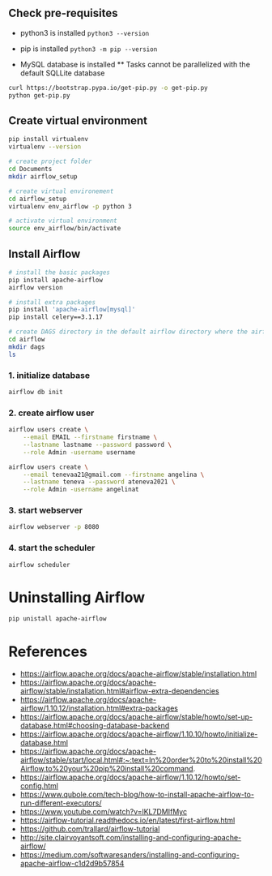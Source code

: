 
## Check pre-requisites
* python3 is installed
  `python3 --version`

* pip is installed
  `python3 -m pip --version`

* MySQL database is installed
** Tasks cannot be parallelized with the default SQLLite database

```bash
curl https://bootstrap.pypa.io/get-pip.py -o get-pip.py
python get-pip.py
```

## Create virtual environment
```bash
pip install virtualenv
virtualenv --version

# create project folder
cd Documents
mkdir airflow_setup

# create virtual environement
cd airflow_setup
virtualenv env_airflow -p python 3

# activate virtual environment
source env_airflow/bin/activate
```

## Install Airflow
```bash
# install the basic packages
pip install apache-airflow
airflow version

# install extra packages
pip install 'apache-airflow[mysql]'
pip install celery==3.1.17

# create DAGS directory in the default airflow directory where the airflow.cfg file is generated
cd airflow
mkdir dags
ls
```


### 1. initialize database
```bash
airflow db init
```

### 2. create airflow user

```bash
airflow users create \
    --email EMAIL --firstname firstname \
    --lastname lastname --password password \
    --role Admin -username username

airflow users create \
    --email tenevaa21@gmail.com --firstname angelina \
    --lastname teneva --password ateneva2021 \
    --role Admin -username angelinat   
```

### 3. start webserver

```bash
airflow webserver -p 8080
```

### 4. start the scheduler

```bash
airflow scheduler
```

# Uninstalling Airflow
```bash
pip unistall apache-airflow
```

# References

* https://airflow.apache.org/docs/apache-airflow/stable/installation.html
* https://airflow.apache.org/docs/apache-airflow/stable/installation.html#airflow-extra-dependencies
* https://airflow.apache.org/docs/apache-airflow/1.10.12/installation.html#extra-packages
* https://airflow.apache.org/docs/apache-airflow/stable/howto/set-up-database.html#choosing-database-backend
* https://airflow.apache.org/docs/apache-airflow/1.10.10/howto/initialize-database.html
* https://airflow.apache.org/docs/apache-airflow/stable/start/local.html#:~:text=In%20order%20to%20install%20Airflow,to%20your%20pip%20install%20command.
* https://airflow.apache.org/docs/apache-airflow/1.10.12/howto/set-config.html
* https://www.qubole.com/tech-blog/how-to-install-apache-airflow-to-run-different-executors/
* https://www.youtube.com/watch?v=lKL7DMIfMyc
* https://airflow-tutorial.readthedocs.io/en/latest/first-airflow.html
* https://github.com/trallard/airflow-tutorial
* http://site.clairvoyantsoft.com/installing-and-configuring-apache-airflow/
* https://medium.com/softwaresanders/installing-and-configuring-apache-airflow-c1d2d9b57854
